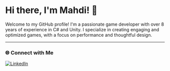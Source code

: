 # Hi there, I'm Mahdi! 👋

Welcome to my GitHub profile! I'm a passionate game developer with over 8 years of experience in C# and Unity. I specialize in creating engaging and optimized games, with a focus on performance and thoughtful design.

---

### 🌐 Connect with Me
[![LinkedIn](https://img.shields.io/badge/LinkedIn-MahdiRahmatii-blue?style=flat&logo=linkedin)](https://www.linkedin.com/in/mahdirahmati)
